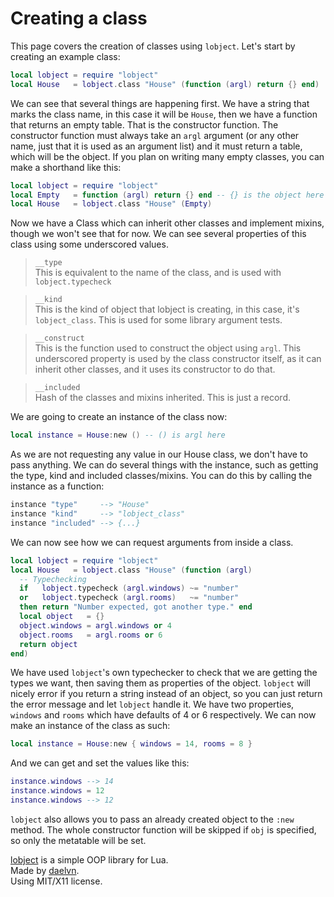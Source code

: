 # Creating a class
This page covers the creation of classes using `lobject`.
Let's start by creating an example class:
```lua
local lobject = require "lobject"
local House   = lobject.class "House" (function (argl) return {} end)
```
We can see that several things are happening first. We have a string that marks the class name, in this case it will be `House`, then we have a function that returns an empty table. That is the constructor function.
The constructor function must always take an `argl` argument (or any other name, just that it is used as an argument list) and it must return a table, which will be the object. If you plan on writing many empty classes, you can make a shorthand like this:
```lua
local lobject = require "lobject"
local Empty   = function (argl) return {} end -- {} is the object here
local House   = lobject.class "House" (Empty)
```
Now we have a Class which can inherit other classes and implement mixins, though we won't see that for now.
We can see several properties of this class using some underscored values.
>`__type`  
This is equivalent to the name of the class, and is used with `lobject.typecheck`

>`__kind`  
This is the kind of object that lobject is creating, in this case, it's `lobject_class`. This is used for some library argument tests.

>`__construct`  
This is the function used to construct the object using `argl`. This underscored property is used by the class constructor itself, as it can inherit other classes, and it uses its constructor to do that.

>`__included`  
Hash of the classes and mixins inherited. This is just a record.


We are going to create an instance of the class now:
```lua
local instance = House:new () -- () is argl here
```
As we are not requesting any value in our House class, we don't have to pass anything. We can do several things with the instance, such as getting the type, kind and included classes/mixins. You can do this by calling the instance as a function:
```lua
instance "type"     --> "House"
instance "kind"     --> "lobject_class"
instance "included" --> {...}
```

We can now see how we can request arguments from inside a class.
```lua
local lobject = require "lobject"
local House   = lobject.class "House" (function (argl)
  -- Typechecking
  if   lobject.typecheck (argl.windows) ~= "number"
  or   lobject.typecheck (argl.rooms)   ~= "number"
  then return "Number expected, got another type." end
  local object   = {}
  object.windows = argl.windows or 4
  object.rooms   = argl.rooms or 6
  return object
end)
```
We have used `lobject`'s own typechecker to check that we are getting the types we want, then saving them as properties of the object. `lobject` will nicely error if you return a string instead of an object, so you can just return the error message and let `lobject` handle it. We have two properties, `windows` and `rooms` which have defaults of 4 or 6 respectively. We can now make an instance of the class as such:
```lua
local instance = House:new { windows = 14, rooms = 8 }
```
And we can get and set the values like this:
```lua
instance.windows --> 14
instance.windows = 12
instance.windows --> 12
```
`lobject` also allows you to pass an already created object to the `:new` method. The whole constructor function will be skipped if `obj` is specified, so only the metatable will be set.

[lobject](http://me.daelvn.ga/lobject) is a simple OOP library for Lua.  
Made by [daelvn](http://me.daelvn.ga).  
Using MIT/X11 license.  
